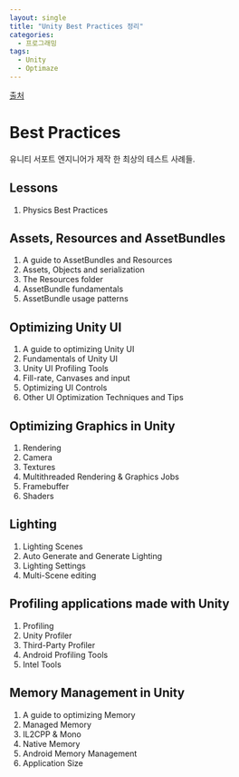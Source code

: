 ```yaml
---
layout: single
title: "Unity Best Practices 정리"
categories: 
  - 프로그래밍
tags:
  - Unity
  - Optimaze
---
```

[출처](https://unity3d.com/learn/tutorials/s/best-practices)

# Best Practices

유니티 서포트 엔지니어가 제작 한 최상의 테스트 사례들.

## Lessons
1. Physics Best Practices

## Assets, Resources and AssetBundles
1. A guide to AssetBundles and Resources
2. Assets, Objects and serialization
3. The Resources folder
4. AssetBundle fundamentals
5. AssetBundle usage patterns

## Optimizing Unity UI
1. A guide to optimizing Unity UI
2. Fundamentals of Unity UI
3. Unity UI Profiling Tools
4. Fill-rate, Canvases and input
5. Optimizing UI Controls
6. Other UI Optimization Techniques and Tips

## Optimizing Graphics in Unity
1. Rendering
2. Camera
3. Textures
4. Multithreaded Rendering & Graphics Jobs
5. Framebuffer
6. Shaders

## Lighting
1. Lighting Scenes
2. Auto Generate and Generate Lighting
3. Lighting Settings
4. Multi-Scene editing

## Profiling applications made with Unity
1. Profiling
2. Unity Profiler
3. Third-Party Profiler
4. Android Profiling Tools
5. Intel Tools

## Memory Management in Unity
1. A guide to optimizing Memory
2. Managed Memory
3. IL2CPP & Mono
4. Native Memory
5. Android Memory Management
6. Application Size
